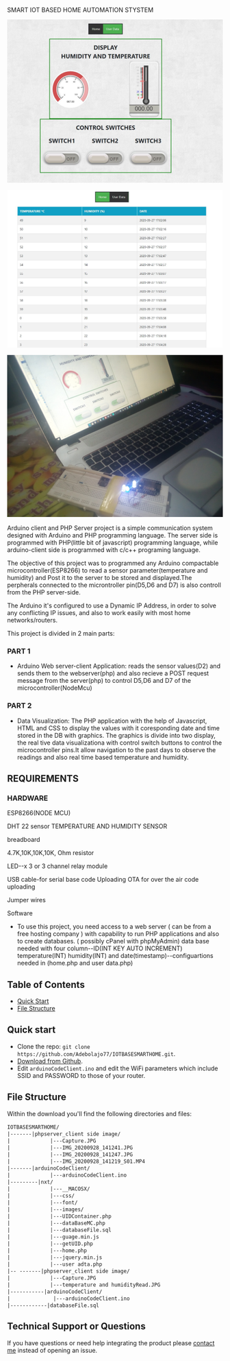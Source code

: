 SMART IOT BASED HOME AUTOMATION STYSTEM

![CONTROL AND DISPLAY](https://github.com/Adebolajo77/IOTBASESMARTHOME/blob/master/Server-Client%20side%20Image/Capture.JPG)


![VISUAL DISPLAY](https://github.com/Adebolajo77/IOTBASESMARTHOME/blob/master/Server-Client%20side%20Image/temperature%20and%20humidityReadings.JPG)


![realTime](https://github.com/Adebolajo77/IOTBASESMARTHOME/blob/master/Server-Client%20side%20Image/IMG_20200928_141247.jpg)



Arduino client and PHP Server project is a simple communication system designed with Arduino and PHP programming language.
The server side is programmed with PHP(little bit of javascript) programming language, while arduino-client side is programmed with c/c++ programing language.
 
The objective of this project was to programmed any Arduino compactable microcontroller(ESP8266) to read a sensor parameter(temperature and humidity) and Post it to the server to be stored and displayed.The perpherals connected to the microntroller pin(D5,D6 and D7) is also controll from the PHP server-side.

The Arduino it's configured to use a Dynamic IP Address, in order to solve any conflicting IP issues, and also to work easily with most home networks/routers.

This project is divided in 2 main parts:
### PART 1
- Arduino Web server-client Application: reads the sensor values(D2) and sends them to the  webserver(php) and also recieve a POST request message from the server(php) to control D5,D6 and D7 of the  microcontroller(NodeMcu)
### PART 2
- Data Visualization: The PHP application with the help of Javascript, HTML and CSS to display the values with it coresponding date and time stored in the DB with graphics. The graphics is divide into two display, the real tive data visualizationa with control switch buttons to control the microcontroller pins.It allow navigation to the past days to observe the readings and also real time based temperature and humidity.

## REQUIREMENTS


### HARDWARE

ESP8266(NODE MCU)

DHT 22 sensor TEMPERATURE AND HUMIDITY SENSOR

breadboard

4.7K,10K,10K,10K, Ohm resistor

LED--x 3 or 3 channel relay module

USB cable-for serial base code Uploading
OTA for over the air code uploading

Jumper wires

Software
- To use this project, you need access to a web server ( can be from a free hosting company ) with capability to run PHP applications and also to create databases. ( possibly cPanel with phpMyAdmin)
data base needed with four column--ID(INT KEY AUTO INCREMENT)  temperature(INT)
 humidity(INT) and date(timestamp)--configuartions needed in (home.php and user data.php)




## Table of Contents

* [Quick Start](#quick-start)
* [File Structure](#file-structure)




## Quick start

- Clone the repo: `git clone https://github.com/Adebolajo77/IOTBASESMARTHOME.git`.
- [Download from Github](https://github.com/Adebolajo77/IOTBASESMARTHOME/archive/master.zip).
- Edit `arduinoCodeClient.ino` and edit the WiFi parameters which include SSID and PASSWORD to those of your router. 



## File Structure
Within the download you'll find the following directories and files:


```
IOTBASESMARTHOME/
|-------|phpserver_client side image/
|             |---Capture.JPG
|             |---IMG_20200928_141241.JPG
|             |---IMG_20200928_141247.JPG
|             |---IMG_20200928_141219_S01.MP4
|-------|arduinoCodeClient/
|             |---arduinoCodeClient.ino
|---------|nxt/
|             |---__MACOSX/
|             |---css/
|             |---font/
|             |---images/
|             |---UIDContainer.php
|             |---dataBaseMC.php
|             |---databaseFile.sql
|             |---guage.min.js
|             |---getUID.php
|             |---home.php
|             |---jquery.min.js
|             |---user adta.php
|-- -------|phpserver_client side image/
|             |---Capture.JPG
|             |---temperature and humidityRead.JPG
|-----------|arduinoCodeClient/
|              |---arduinoCodeClient.ino
|------------|databaseFile.sql
```



## Technical Support or Questions

If you have questions or need help integrating the product please [contact me](https://github.com/Adebolajo77/IOTBASESMARTHOME/issues) instead of opening an issue.





